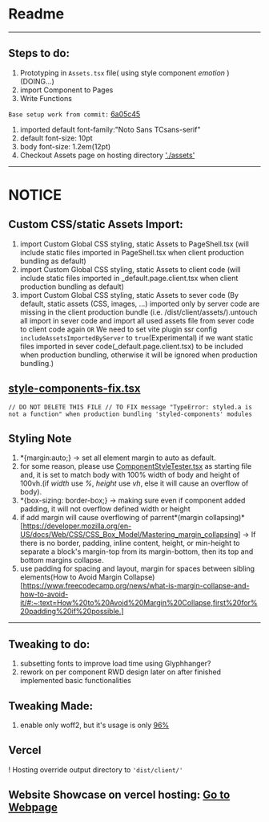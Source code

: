 # Readme
---

## Steps to do:
1. Prototyping in `Assets.tsx` file( using style component *emotion* ) (DOING...)
2. import Component to Pages
3. Write Functions


`Base setup work from commit:` [6a05c45](https://github.com/ChickenLamb/FooberSearchV1/tree/6a05c45f8c2152368fdf5b142f40e3c668fb1c15)
1. imported default font-family:"Noto Sans TCsans-serif"
2. default font-size: 10pt
3. body font-size: 1.2em(12pt)
4. Checkout Assets page on hosting directory ['./assets'](https://foober-search-v1.vercel.app/assets)
---
# NOTICE
## Custom CSS/static Assets Import:
1. import Custom Global CSS styling, static Assets to PageShell.tsx (will include static files imported in PageShell.tsx when client production bundling as default)
2. import Custom Global CSS styling, static Assets to client code (will include static files imported in _default.page.client.tsx when client production bundling as default)
3. import Custom Global CSS styling, static Assets to sever code (By default, static assets (CSS, images, ...) imported only by server code are missing in the client production bundle (i.e. /dist/client/assets/).untouch all import in sever code and import all used assets file from sever code to client code again  `OR` We need to set vite plugin ssr config  `includeAssetsImportedByServer` to `true`(Experimental) if we want static files imported in sever code(_default.page.client.tsx) to be included when production bundling, otherwise it will be ignored when production bundling.)

## [style-components-fix.tsx](https://github.com/ChickenLamb/FooberSearchV1/tree/main/assets/style-components-fix.tsx)
`// DO NOT DELETE THIS FILE
// TO FIX message "TypeError: styled.a is not a function" when production bundling 'styled-components' modules`

## Styling Note
1. *{margin:auto;}   ->  set all element margin to auto as default.
2. for some reason, please use [ComponentStyleTester.tsx](https://github.com/ChickenLamb/FooberSearchV1/tree/main/assets/ComponentStyleTester.tsx) as starting file and, it is set to match body with 100% width of body and height of 100vh.(if *width* use *%*, *height* use  *vh*, else it will cause an overflow of body).
3. *{box-sizing: border-box;}  ->  making sure even if component added padding, it will not overflow defined width or height
4. if add margin will cause overflowing of parrent*(margin collapsing)*[https://developer.mozilla.org/en-US/docs/Web/CSS/CSS_Box_Model/Mastering_margin_collapsing]    ->  If there is no border, padding, inline content, height, or min-height to separate a block's margin-top from its margin-bottom, then its top and bottom margins collapse.
5. use padding for spacing and layout, margin for spaces between sibling elements(How to Avoid Margin Collapse)[https://www.freecodecamp.org/news/what-is-margin-collapse-and-how-to-avoid-it/#:~:text=How%20to%20Avoid%20Margin%20Collapse,first%20for%20padding%20if%20possible.]
---
## Tweaking to do:
1. subsetting fonts to improve load time using Glyphhanger?
2. rework on per component RWD design later on after finished implemented basic functionalities

## Tweaking Made:
1. enable only woff2, but it's usage is only [96%](https://caniuse.com/woff2)

## Vercel
! Hosting override output directory to `'dist/client/'`

Website Showcase on vercel hosting: [Go to Webpage](https://foober-search-v1.vercel.app/)
---
